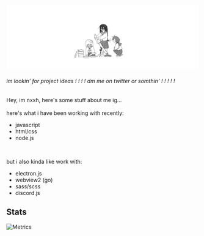 <img src="./assets/banner.png" alt="banner">
<h6>im lookin' for project ideas ! ! ! ! dm me on twitter or somthin' ! ! ! ! !</h6>

Hey, im nxxh, here's some stuff about me ig... <!-- oh yea and you should maybe like look at [this](INSERT_LINK_TO_CURRENT_PROJECT_HERE) or something... -->
<br>
<br>
here's what i have been working with recently:
- javascript
- html/css
- node.js

<br>

but i also kinda like work with:
- electron.js
- webview2 (go)
- sass/scss
- discord.js

## Stats

![Metrics](https://metrics.lecoq.io/nxxh447?template=classic&lines=1&repositories=1&languages=1&isocalendar=1&repositories=100&repositories.batch=100&repositories.forks=false&repositories.affiliations=owner&isocalendar.duration=full-year&languages.limit=8&languages.threshold=0%25&languages.colors=github&languages.sections=most-used&languages.indepth=false&languages.analysis.timeout=15&languages.categories=markup%2C%20programming&languages.recent.categories=markup%2C%20programming&languages.recent.load=300&languages.recent.days=14&config.timezone=America%2FNew_York)


<!--
[![](https://github-readme-stats.vercel.app/api/top-langs/?username=nxxh447&layout=compact&card_width=1000)](https://github.com/anuraghazra/github-readme-stats)
[![](https://activity-graph.herokuapp.com/graph?username=nxxh447&bg_color=0D1117&hide_border=true&color=4B8DDA&line=4B8DDA&point=FFFFFF)](https://github.com/ashutosh00710/github-readme-activity-graph)
-->

